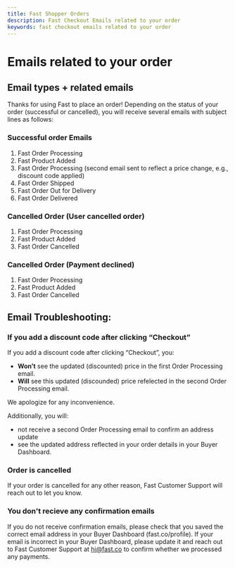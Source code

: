 ```yaml
---
title: Fast Shopper Orders
description: Fast Checkout Emails related to your order
keywords: fast checkout emails related to your order
---
```


# Emails related to your order

## Email types + related emails

Thanks for using Fast to place an order! Depending on the status of your order (successful or cancelled), you will receive several emails with subject lines as follows:

### Successful order Emails

1. Fast Order Processing
2. Fast Product Added
3. Fast Order Processing (second email sent to reflect a price change, e.g., discount code applied)
4. Fast Order Shipped
5. Fast Order Out for Delivery
6. Fast Order Delivered

### Cancelled Order (User cancelled order)

1. Fast Order Processing
2. Fast Product Added
3. Fast Order Cancelled

### Cancelled Order (Payment declined)

1. Fast Order Processing
2. Fast Product Added
3. Fast Order Cancelled

## Email Troubleshooting:

### If you add a discount code after clicking “Checkout”

If you add a discount code after clicking “Checkout”, you:

- **Won’t** see the updated (discounted) price in the first Order Processing email.
- **Will** see this updated (discounded) price refelected in the second Order Processing email.

We apologize for any inconvenience.

Additionally, you will:

- not receive a second Order Processing email to confirm an address update
- see the updated address reflected in your order details in your Buyer Dashboard.

### Order is cancelled

If your order is cancelled for any other reason, Fast Customer Support will reach out to let you know.

### You don't recieve any confirmation emails

If you do not receive confirmation emails, please check that you saved the correct email address in your Buyer Dashboard (fast.co/profile). If your email is incorrect in your Buyer Dashboard, please update it and reach out to Fast Customer Support at hi@fast.co to confirm whether we processed any payments.
